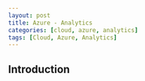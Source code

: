 ```yaml
---
layout: post
title: Azure - Analytics
categories: [cloud, azure, analytics]
tags: [Cloud, Azure, Analytics]
---
```


## Introduction

